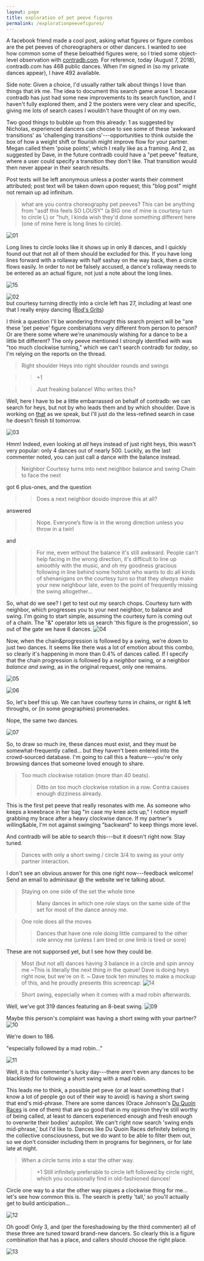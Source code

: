 ```yaml
---
layout: page
title: exploration of pet peeve figures
permalink: /explorationpeevefigures/
---
```

A facebook friend made a cool post, asking what figures or figure combos are the pet peeves of choreographers or other dancers. I wanted to see how common some of these beloathéd figures were, so I tried some object-level observation with [contradb.com][]. For reference, today (August 7, 2018), contradb.com has 468 public dances. When I'm signed in (so my private dances appear), I have 492 available. 

Side note: Given a choice, I'd usually rather talk about things I love than things that irk me. The idea to document this search game arose 1. because contradb has just had some new improvements to its search function, and I haven't fully explored them, and 
2 the posters were very clear and specific, giving me lots of search cases I wouldn't have thought of on my own. 

Two good things to bubble up from this already: 1 as suggested by Nicholas, experienced dancers can choose to see some of these 'awkward transitions' as 'challenging transitions'---opportunities to think outside the box of how a weight shift or flourish might improve flow for your partner. Megan called them 'poise points', which I really like as a framing. And 2, as suggested by Dave, in the future contradb could have a "pet peeve" feature, where a user could specify a transition they don't like. That transition would then never appear in their search results. 

Post texts will be left anonymous unless a poster wants their comment attributed; post text will be taken down upon request; this "blog post" might not remain up ad infinitum. 

> what are you contra choreography pet peeves? This can be anything from "asdf this feels SO LOUSY" (a BIG one of mine is courtesy turn to circle L) or "huh, I kinda wish they'd done something different here (one of mine here is long lines to circle).

![01](/img/01llc.png)

Long lines to circle looks like it shows up in only 8 dances, and I quickly found out that not all of them should be excluded for this. If you have long lines forward with a rollaway with half sashay on the way back, then a circle flows easily. In order to not be falsely accused, a dance's rollaway needs to be entered as an actual figure, not just a note about the long lines. 

![15](/img/15.png)

![02](/img/02courtesyturntocircle.png)   
 but courtesy turning directly into a circle left has 27, including at least one that I really enjoy dancing ([Rod's Grits][]) 


I think a question I'll be wondering throught this search project will be "are these 'pet peeve' figure combinations very different from person to person? Or are there some where we're unanimously wishing for a dance to be a little bit different? The only peeve mentioned I strongly identified with was "too much clockwise turning," which we can't search contradb for _today_, so I'm relying on the reports on the thread. 

> Right shoulder Heys into right shoulder rounds and swings

>> +1

>> Just freaking balance! Who writes this?

Well, here I have to be a little embarrassed on behalf of contradb: we can search for heys, but not by who leads them and by which shoulder. Dave is working on [that][] as we speak, but I'll just do the less-refined search in case he doesn't finish til tomorrow. 

![03](/img/03.png)

Hmm! Indeed, even looking at _all_ heys instead of just right heys, this wasn't very popular: only 4 dances out of nearly 500. Luckily, as the last commenter noted, you can just call a dance with the balance instead. 


> Neighbor Courtesy turns into next neighbor balance and swing
> Chain to face the next

got 6 plus-ones, and the question

>> Does a next neighbor dosido improve this at all? 

answered

>> Nope. Everyone’s flow is in the wrong direction unless you throw in a twirl

and 
>> For me, even without the balance it's still awkward. People can't help facing in the wrong direction, it's difficult to line up smoothly with the music, and oh my goodness gracious following in line behind some hotshot who wants to do all kinds of shenanigans on the courtesy turn so that they *always* make your new neighbour late, even to the point of frequently missing the swing altogether...

So, what do we see? I get to test out my search chops. Courtesy turn with neighbor, which progresses you to your next neighbor, to balance and swing. I'm going to start simple, assuming the courtesy turn is coming out of a chain. The "&" operator lets us search 'this figure is the progression', so out of the gate we have 8 dances. 
![04](/img/04.png)

Now, when the chain&progression is followed by a swing, we're down to just two dances. It seems like there was a lot of emotion about this combo, so clearly it's happening in more than 0.4% of dances called. If I specify that the chain progression is followed by a _neighbor_ swing, or a neighbor _balance and swing_, as in the original request, only one remains. 

![05](/img/05.png)

![06](/img/06.png)

So, let's beef this up. We can have courtesy turns in chains, or right & left throughs, or (in some geographies) promenades. 

Nope, the same two dances. 

![07](/img/07.png)

So, to draw so much ire, these dances must exist, and they must be somewhat-frequently called... but they haven't been entered into the crowd-sourced database. I'm going to call this a feature---you're only browsing dances that someone loved enough to share.

>Too much clockwise rotation (more than 40 beats).
>> Ditto on too much clockwise rotation in a row. Contra causes enough dizziness already.


This is the first pet peeve that really resonates with me. As someone who keeps a kneebrace in her bag "in case my knee acts up," I notice myself grabbing my brace after a heavy clockwise dance. If my partner's willing&able, I'm not against swinging "backward" to keep things more level. 

And contradb will be able to search this---but it doesn't right now. Stay tuned. 

> Dances with only a short swing / circle 3/4 to swing as your only partner interaction.

I don't see an obvious answer for this one right now---feedback welcome! Send an email to adminisaur @ the website we're talking about. 

> Staying on one side of the set the whole time
>>Many dances in which one role stays on the same side of the set for most of the dance annoy me.

> One role does all the moves
>> Dances that have one role doing little compared to the other role annoy me (unless I am tired or one limb is tired or sore)

These are not supporsed yet, but I see how they could be.

> Most (but not all) dances having 3 balance in a circle and spin annoy me
~This is literally the next thing in the queue! Dave is doing heys right now, but we're on it. ~
Dave took ten minutes to make a mockup of this, and he proudly presents this screencap: 
![14](/img/14.png)

> Short swing, especially when it comes with a mad robin afterwards.

Well, we've got 319 dances featuring an 8-beat swing. 
![09](/img/09.png)

Maybe this person's complaint was having a short swing with your partner? 
![10](/img/10.png)

We're down to 186. 

"especially followed by a mad robin..."

![11](/img/11.png)

Well, it is this commenter's lucky day---there aren't even any dances to be blacklisted for following a short swing with a mad robin.

This leads me to think, a possible pet peve (or at least something that I know a lot of people go out of their way to avoid) is having a short swing that end's mid-phrase. There are some dances (Orace Johnson's [Du Quoin Races][] is one of them) that are so good that in my opinion they're still worthy of being called, at least to dancers experienced enough and fresh enough to overwrite their bodies' autopilot. We can't right now search 'swing ends mid-phrase,' but I'd like to. Dances like Du Quoin Races definitely belong in the collective consciousness, but we do want to be able to filter them out, so we don't consider including them in programs for beginners, or for late late at night. 


> When a circle turns into a star the other way.

>> +1
>>  Still infinitely preferable to circle left followed by circle right, which you occasionally find in old-fashioned dances!

Circle one way to a star the other way piques a clockwise thing for me... let's see how common this is. The search is pretty 'tall,' so you'll actually get to build anticipation...


![12](/img/12.png)

Oh good! Only 3, and (per the foreshadowing by the third commenter) all of these three are tuned toward brand-new dancers. So clearly this is a figure combination that has a place, and callers should choose the right place. 

![13](/img/13.png)

[contradb.com]: https://contradb.com
[Rod's Grits]: https://contradb.com/dances/542 
[that]: https://github.com/contradb/contra/issues/480
[Du Quoin Races]: https://contradb.com/dances/656


